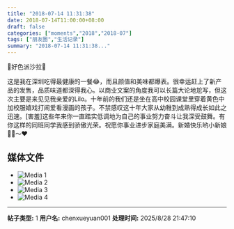 ```yaml
---
title: "2018-07-14 11:31:38"
date: 2018-07-14T11:00:00+08:00
draft: false
categories: ["moments","2018","2018-07"]
tags: ["朋友圈","生活记录"]
summary: "2018-07-14 11:31:38..."
---
```


🥗好色派沙拉🥗

这是我在深圳吃得最健康的一餐😂，而且颜值和美味都爆表。很幸运赶上了新产品的发售，品质味道都深得我心。以商业文案的角度我可以长篇大论地尬写，但这次主要是来见见我亲爱的Lilo。十年前的我们还是坐在高中校园课堂里穿着黄色中加校服嬉戏打闹爱看漫画的孩子。不禁感叹这十年大家从幼稚到成熟得成长如此之迅速。[害羞]这些年来你一直踏实低调地为自己的事业努力奋斗让我深受鼓舞。有你这样的同班同学我感到骄傲光荣。祝愿你事业进步家庭美满。新婚快乐哟小新娘👰🏻～❤️

## 媒体文件

- ![Media 1](/Moments/photos/2018-07-14/201807141131380.jpg)
- ![Media 2](/Moments/photos/2018-07-14/201807141131381.jpg)
- ![Media 3](/Moments/photos/2018-07-14/201807141131382.jpg)
- ![Media 4](/Moments/photos/2018-07-14/201807141131383.jpg)

---

**帖子类型:** 1
**用户名:** chenxueyuan001
**处理时间:** 2025/8/28 21:47:10